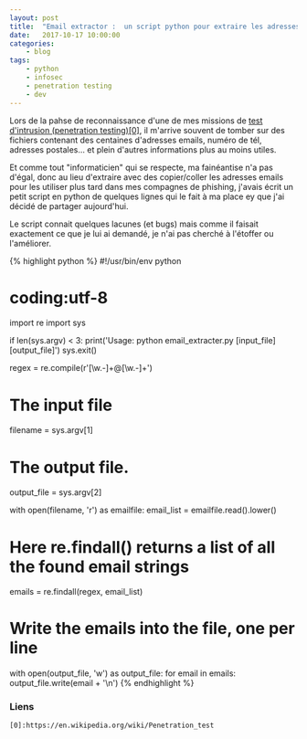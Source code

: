 ```yaml
---
layout: post
title:  "Email extractor :  un script python pour extraire les adresses email depuis un fichier"
date:   2017-10-17 10:00:00
categories:
    - blog
tags:
    - python
    - infosec
    - penetration testing
    - dev
---
```


Lors de la pahse de reconnaissance d'une de mes missions de [test d'intrusion (penetration testing)\[0\]][0], il m'arrive souvent de tomber sur des fichiers contenant des centaines d'adresses emails, numéro de tél, adresses postales... et plein d'autres informations plus au moins utiles.

Et comme tout "informaticien" qui se respecte, ma fainéantise n'a pas d'égal, donc au lieu d'extraire avec des copier/coller les adresses emails pour les utiliser plus tard dans mes compagnes de phishing, j'avais écrit un petit script en python de quelques lignes qui le fait à ma place ey que j'ai décidé de partager aujourd'hui.

Le script connait quelques lacunes (et bugs) mais comme il faisait exactement ce que je lui ai demandé, je n'ai pas cherché à l'étoffer ou l'améliorer.

{% highlight python %}
#!/usr/bin/env python
# coding:utf-8

import re
import sys

if len(sys.argv) < 3:
    print('Usage: python email_extracter.py [input_file] [output_file]')
    sys.exit()

regex = re.compile(r'[\w\.-]+@[\w\.-]+')

# The input file
filename = sys.argv[1]

# The output file.
output_file = sys.argv[2]

with open(filename, 'r') as emailfile:
    email_list = emailfile.read().lower()

# Here re.findall() returns a list of all the found email strings
emails = re.findall(regex, email_list)

# Write the emails into the file, one per line
with open(output_file, 'w') as output_file:
    for email in emails:
        output_file.write(email + '\n')
{% endhighlight %}


### Liens
~~~
[0]:https://en.wikipedia.org/wiki/Penetration_test
~~~
[0]:https://en.wikipedia.org/wiki/Penetration_test

